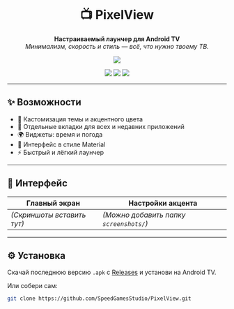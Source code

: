 <h1 align="center">📺 PixelView</h1>

<p align="center">
  <strong>Настраиваемый лаунчер для Android TV</strong><br/>
  <em>Минимализм, скорость и стиль — всё, что нужно твоему ТВ.</em>
</p>

<p align="center">
  <a href="./README.md"><img src="https://img.shields.io/badge/🇬🇧 Read in English-grey?style=for-the-badge" /></a>
</p>

<p align="center">
  <img src="https://img.shields.io/badge/Платформа-Android%20TV-green?style=flat-square" />
  <img src="https://img.shields.io/badge/Сделано%20на-Java-blue?style=flat-square" />
  <img src="https://img.shields.io/github/license/SpeedGamesStudio/PixelView?style=flat-square" />
</p>

---

## ✨ Возможности

- 🎨 Кастомизация темы и акцентного цвета
- 📁 Отдельные вкладки для всех и недавних приложений
- 🌍 Виджеты: время и погода
- 📱 Интерфейс в стиле Material
- ⚡ Быстрый и лёгкий лаунчер

---

## 📸 Интерфейс

| Главный экран | Настройки акцента |
|---------------|-------------------|
| *(Скриншоты вставить тут)* | *(Можно добавить папку `screenshots/`)* |

---

## ⚙️ Установка

Скачай последнюю версию `.apk` с [Releases](https://github.com/SpeedGamesStudio/PixelView/releases) и установи на Android TV.

Или собери сам:

```bash
git clone https://github.com/SpeedGamesStudio/PixelView.git
